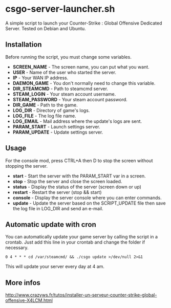 csgo-server-launcher.sh
=======================

A simple script to launch your Counter-Strike : Global Offensive Dedicated Server.
Tested on Debian and Ubuntu.

Installation
------------

Before running the script, you must change some variables.

* **SCREEN_NAME** - The screen name, you can put what you want.
* **USER** - Name of the user who started the server.
* **IP** - Your WAN IP address.
* **DAEMON_GAME** - You don't normally need to change this variable.
* **DIR_STEAMCMD** - Path to steamcmd server.
* **STEAM_LOGIN** - Your steam account username.
* **STEAM_PASSWORD** - Your steam account password.
* **DIR_GAME** - Path to the game.
* **LOG_DIR** - Directory of game's logs.
* **LOG_FILE** - The log file name.
* **LOG_EMAIL** - Mail address where the update's logs are sent.
* **PARAM_START** - Launch settings server.
* **PARAM_UPDATE** - Update settings server.

Usage
-----

For the console mod, press CTRL+A then D to stop the screen without stopping the server.

* **start** - Start the server with the PARAM_START var in a screen.
* **stop** - Stop the server and close the screen loaded.
* **status** - Display the status of the server (screen down or up)
* **restart** - Restart the server (stop && start)
* **console** - Display the server console where you can enter commands.
* **update** - Update the server based on the SCRIPT_UPDATE file then save the log file in LOG_DIR and send an e-mail.

Automatic update with cron
--------------------------

You can automatically update your game server by calling the script in a crontab.
Just add this line in your crontab and change the folder if necessary.

    0 4 * * * cd /var/steamcmd/ && ./csgo update >/dev/null 2>&1
	
This will update your server every day at 4 am.

More infos
----------

http://www.crazyws.fr/tutos/installer-un-serveur-counter-strike-global-offensive-X4LCM.html